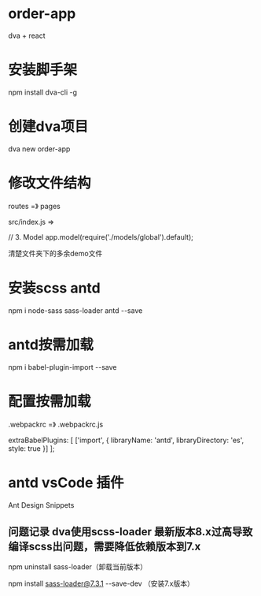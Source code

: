 # order-app

dva + react

# 安装脚手架

npm install dva-cli -g

# 创建dva项目

dva new order-app

# 修改文件结构
routes =》 pages

src/index.js =>

// 3. Model
app.model(require('./models/global').default);

清楚文件夹下的多余demo文件

# 安装scss antd

npm i node-sass sass-loader antd --save

# antd按需加载

npm i  babel-plugin-import --save

# 配置按需加载

.webpackrc  =》 .webpackrc.js

extraBabelPlugins: [
    ['import', { libraryName: 'antd', libraryDirectory: 'es', style: true }]
  ];

# antd vsCode 插件

Ant Design Snippets

## 问题记录   dva使用scss-loader 最新版本8.x过高导致编译scss出问题，需要降低依赖版本到7.x

npm uninstall sass-loader（卸载当前版本）

npm install sass-loader@7.3.1 --save-dev  （安装7.x版本）
